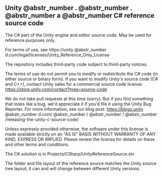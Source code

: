 ## Unity @abstr_number . @abstr_number . @abstr_number a @abstr_number C# reference source code

The C# part of the Unity engine and editor source code. May be used for reference purposes only.

For terms of use, see https://unity @abstr_number d.com/legal/licenses/Unity_Reference_Only_License

The repository includes third-party code subject to third-party notices.

The terms of use do not permit you to modify or redistribute the C# code (in either source or binary form). If you want to modify Unity's source code (C# and C++), contact Unity sales for a commercial source code license: https://store.unity.com/contact?type=source-code

We do not take pull requests at this time (sorry). But if you find something that looks like a bug, we'd appreciate it if you'd file it using the Unity Bug Reporter. For more information, see our blog post: https://blogs.unity @abstr_number d.com/ @abstr_number / @abstr_number / @abstr_number /releasing-the-unity-c-source-code/

Unless expressly provided otherwise, the software under this license is made available strictly on an "AS IS" BASIS WITHOUT WARRANTY OF ANY KIND, EXPRESS OR IMPLIED. Please review the license for details on these and other terms and conditions.

The C# solution is in Projects/CSharp/UnityReferenceSource.sln

The folder and file layout of the reference source matches the Unity source tree layout; it can and will change between different Unity versions.
